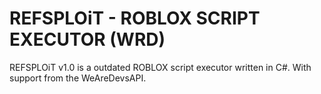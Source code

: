 # REFSPLOiT - ROBLOX SCRIPT EXECUTOR (WRD)

REFSPLOiT v1.0 is a outdated ROBLOX script executor written in C#. With support from the WeAreDevsAPI.
